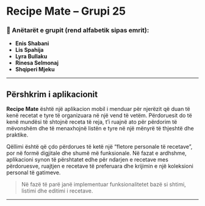 # Recipe Mate – Grupi 25

### 👥 Anëtarët e grupit (rend alfabetik sipas emrit):
- **Enis Shabani**
- **Lis Spahija**
- **Lyra Bullaku**
- **Rinesa Selmonaj**
- **Shqiperi Mjeku**

---

## Përshkrim i aplikacionit

**Recipe Mate** është një aplikacion mobil i menduar për njerëzit që duan të kenë recetat e tyre të organizuara në një vend të vetëm. Përdoruesit do të kenë mundësi të shtojnë receta të reja, t’i ruajnë ato për përdorim të mëvonshëm dhe të menaxhojnë listën e tyre në një mënyrë të thjeshtë dhe praktike.

Qëllimi është që çdo përdorues të ketë një “fletore personale të recetave”, por në formë digjitale dhe shumë më funksionale. Në fazat e ardhshme, aplikacioni synon të përshtatet edhe për ndarjen e recetave mes përdoruesve, ruajtjen e recetave të preferuara dhe krijimin e një koleksioni personal të gatimeve.

> Në fazë të parë janë implementuar funksionalitetet bazë si shtimi, listimi dhe editimi i recetave.

---
